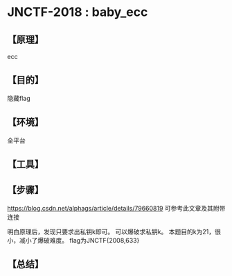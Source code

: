 # JNCTF-2018 : baby_ecc
## **【原理】**
ecc
## **【目的】**
隐藏flag
## **【环境】**
全平台
## **【工具】**

## **【步骤】**
https://blog.csdn.net/alphags/article/details/79660819
可参考此文章及其附带连接

明白原理后，发现只要求出私钥k即可。
可以爆破求私钥k。
本题目的k为21，很小，减小了爆破难度。
flag为JNCTF{2008,633}
## **【总结】**
